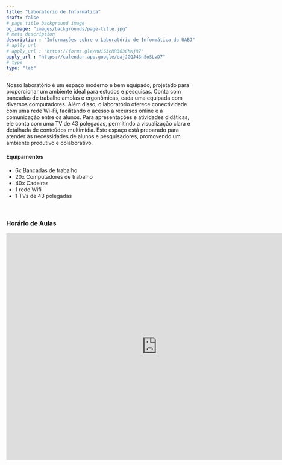 ```yaml
---
title: "Laboratório de Informática"
draft: false
# page title background image
bg_image: "images/backgrounds/page-title.jpg"
# meta description
description : "Informações sobre o Laboratório de Informática da UABJ"
# aplly url
# apply_url : "https://forms.gle/MUiS3cRR363ChKjR7"
apply_url : "https://calendar.app.google/eajJGQJ43nSoSLvD7"
# type
type: "lab"
---
```


Nosso laboratório é um espaço moderno e bem equipado, projetado para proporcionar um ambiente ideal para estudos e pesquisas. Conta com bancadas de trabalho amplas e ergonômicas, cada uma equipada com diversos computadores. Além disso, o laboratório oferece conectividade com uma rede Wi-Fi, facilitando o acesso a recursos online e a comunicação entre os alunos. Para apresentações e atividades didáticas, ele conta com uma TV de 43 polegadas, permitindo a visualização clara e detalhada de conteúdos multimídia. Este espaço está preparado para atender às necessidades de alunos e pesquisadores, promovendo um ambiente produtivo e colaborativo.

#### Equipamentos

-  6x Bancadas de trabalho
-  20x Computadores de trabalho
-  40x Cadeiras
-  1 rede Wifi
-  1 TVs de 43 polegadas

<br/>

### Horário de Aulas

<iframe src="https://calendar.google.com/calendar/embed?src=c_qbu3cnf7vvga4hj4sgn7tv4drg%40group.calendar.google.com&ctz=America%2FRecife" style="border: 0" width="800" mode="week" height="600" frameborder="0" scrolling="no"></iframe>
